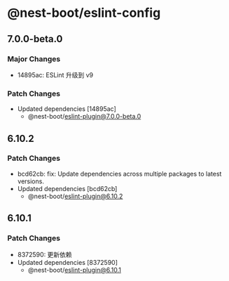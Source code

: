 # @nest-boot/eslint-config

## 7.0.0-beta.0

### Major Changes

- 14895ac: ESLint 升级到 v9

### Patch Changes

- Updated dependencies [14895ac]
  - @nest-boot/eslint-plugin@7.0.0-beta.0

## 6.10.2

### Patch Changes

- bcd62cb: fix: Update dependencies across multiple packages to latest versions.
- Updated dependencies [bcd62cb]
  - @nest-boot/eslint-plugin@6.10.2

## 6.10.1

### Patch Changes

- 8372590: 更新依赖
- Updated dependencies [8372590]
  - @nest-boot/eslint-plugin@6.10.1
